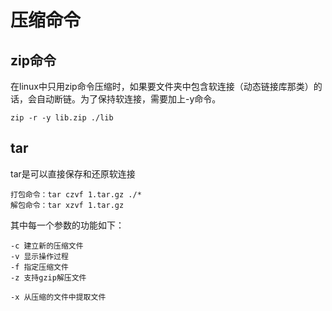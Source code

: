 <!--
 * @Author: your name
 * @Date: 2020-06-15 15:59:29
 * @LastEditTime: 2020-06-15 16:14:41
 * @LastEditors: Please set LastEditors
 * @Description: In User Settings Edit
 * @FilePath: \undefinedc:\Users\conan\Desktop\LongTime\StupidBirdFliesFirst\Command\tarzip.md
--> 
# 压缩命令
## zip命令
在linux中只用zip命令压缩时，如果要文件夹中包含软连接（动态链接库那类）的话，会自动断链。为了保持软连接，需要加上-y命令。
```
zip -r -y lib.zip ./lib
```
## tar
tar是可以直接保存和还原软连接
```
打包命令：tar czvf 1.tar.gz ./*
解包命令：tar xzvf 1.tar.gz
```
其中每一个参数的功能如下：
```
-c 建立新的压缩文件
-v 显示操作过程
-f 指定压缩文件
-z 支持gzip解压文件

-x 从压缩的文件中提取文件
```